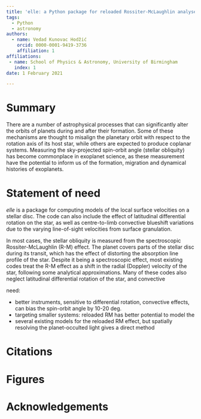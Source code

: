 ```yaml
---
title: 'elle: a Python package for reloaded Rossiter-McLaughlin analyses'
tags:
  - Python
  - astronomy
authors:
  - name: Vedad Kunovac Hodžić
    orcid: 0000-0001-9419-3736 
    affiliation: 1
affiliations:
 - name: School of Physics & Astronomy, University of Birmingham
   index: 1
date: 1 February 2021

---
```


# Summary

There are a number of astrophysical processes that can significantly alter the
orbits of planets during and after their formation. Some of these mechanisms are
thought to misalign the planetary orbit with respect to
the rotation axis of its host star, while others are expected to produce coplanar
systems.
Measuring the sky-projected spin-orbit angle (stellar obliquity) 
has become commonplace in exoplanet science,
as these measurement have the potential to inform us of the formation, migration
and dynamical histories of exoplanets. 

# Statement of need

*elle* is a package for computing models of the local surface velocities on a 
stellar disc. The code can also include the effect of latitudinal
differential rotation on the star, as well as centre-to-limb convective
blueshift 
variations due to the varying line-of-sight velocities from surface granulation. 

In most cases, the stellar obliquity is
measured from the spectroscopic Rossiter-McLaughlin (R-M) effect. 
The planet covers parts of the stellar disc during its transit, which
has the effect of distorting the absorption line profile of the star. Despite it
being a spectroscopic effect, most existing codes treat the R-M effect as a
shift in the radial (Doppler) velocity of the star, following some
analytical approximations. Many of these codes also neglect
latitudinal differential rotation of the star, and convective

need:

- better instruments, sensitive to differential rotation, convective effects,
  can bias the spin-orbit angle by 10-20 deg. 
- targeting smaller systems: reloaded RM has better potential to model the 
- several existing models for the reloaded RM effect, but spatially resolving
  the planet-occulted light gives a direct method


# Citations

# Figures

# Acknowledgements


